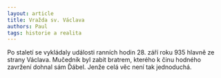 ```yaml
---
layout: article
title: Vražda sv. Václava
authors: Paul
tags: historie a realita
---
```

Po staletí se vykládaly události ranních hodin
28. září roku 935 hlavně ze strany Václava.
Mučedník byl zabit bratrem, kterého
k činu hodného zavržení dohnal sám Ďábel.
Jenže celá věc není tak jednoduchá.